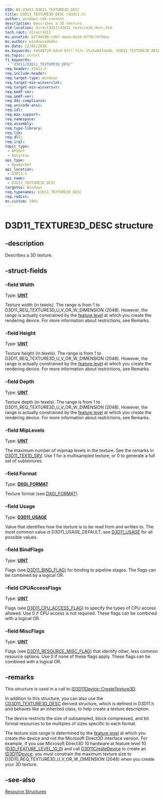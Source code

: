```yaml
---
UID: NS:d3d11.D3D11_TEXTURE3D_DESC
title: D3D11_TEXTURE3D_DESC (d3d11.h)
author: windows-sdk-content
description: Describes a 3D texture.
old-location: direct3d11\d3d11_texture3d_desc.htm
tech.root: direct3d11
ms.assetid: b3fd4280-c967-4eed-8a10-97f0c7ef56ac
ms.author: windowssdkdev
ms.date: 12/05/2018
ms.keywords: 64540f29-b4c0-93ff-f17c-15c6a0d7da4b, D3D11_TEXTURE3D_DESC, D3D11_TEXTURE3D_DESC structure [Direct3D 11], d3d11/D3D11_TEXTURE3D_DESC, direct3d11.d3d11_texture3d_desc
ms.topic: struct
f1_keywords: 
 - "d3d11/D3D11_TEXTURE3D_DESC"
req.header: d3d11.h
req.include-header: 
req.target-type: Windows
req.target-min-winverclnt: 
req.target-min-winversvr: 
req.kmdf-ver: 
req.umdf-ver: 
req.ddi-compliance: 
req.unicode-ansi: 
req.idl: 
req.max-support: 
req.namespace: 
req.assembly: 
req.type-library: 
req.lib: 
req.dll: 
req.irql: 
topic_type:
 - APIRef
 - kbSyntax
api_type:
 - HeaderDef
api_location:
 - D3D11.h
api_name:
 - D3D11_TEXTURE3D_DESC
targetos: Windows
req.typenames: D3D11_TEXTURE3D_DESC
req.redist: 
ms.custom: 19H1
---
```


# D3D11_TEXTURE3D_DESC structure


## -description


Describes a 3D texture.


## -struct-fields




### -field Width

Type: <b><a href="https://docs.microsoft.com/windows/desktop/WinProg/windows-data-types">UINT</a></b>

Texture width (in texels). The  range is from 1 to D3D11_REQ_TEXTURE3D_U_V_OR_W_DIMENSION (2048). However, the range is actually constrained by the <a href="https://docs.microsoft.com/windows/desktop/direct3d11/overviews-direct3d-11-devices-downlevel-intro">feature level</a> at which you create the rendering device. For more information about restrictions, see Remarks.


### -field Height

Type: <b><a href="https://docs.microsoft.com/windows/desktop/WinProg/windows-data-types">UINT</a></b>

Texture height (in texels). The  range is from 1 to D3D11_REQ_TEXTURE3D_U_V_OR_W_DIMENSION (2048). However, the range is actually constrained by the <a href="https://docs.microsoft.com/windows/desktop/direct3d11/overviews-direct3d-11-devices-downlevel-intro">feature level</a> at which you create the rendering device. For more information about restrictions, see Remarks.


### -field Depth

Type: <b><a href="https://docs.microsoft.com/windows/desktop/WinProg/windows-data-types">UINT</a></b>

Texture depth (in texels). The  range is from 1 to D3D11_REQ_TEXTURE3D_U_V_OR_W_DIMENSION (2048). However, the range is actually constrained by the <a href="https://docs.microsoft.com/windows/desktop/direct3d11/overviews-direct3d-11-devices-downlevel-intro">feature level</a> at which you create the rendering device. For more information about restrictions, see Remarks.


### -field MipLevels

Type: <b><a href="https://docs.microsoft.com/windows/desktop/WinProg/windows-data-types">UINT</a></b>

The maximum number of mipmap levels in the texture. See the remarks in <a href="https://docs.microsoft.com/windows/desktop/api/d3d11/ns-d3d11-d3d11_tex1d_srv">D3D11_TEX1D_SRV</a>. Use 1 for a multisampled texture; or 0 to generate a full set of subtextures.


### -field Format

Type: <b><a href="https://docs.microsoft.com/windows/desktop/api/dxgiformat/ne-dxgiformat-dxgi_format">DXGI_FORMAT</a></b>

Texture format (see <a href="https://docs.microsoft.com/windows/desktop/api/dxgiformat/ne-dxgiformat-dxgi_format">DXGI_FORMAT</a>).


### -field Usage

Type: <b><a href="https://docs.microsoft.com/windows/desktop/api/d3d11/ne-d3d11-d3d11_usage">D3D11_USAGE</a></b>

Value that identifies how the texture is to be read from and written to. The most common value is D3D11_USAGE_DEFAULT; see <a href="https://docs.microsoft.com/windows/desktop/api/d3d11/ne-d3d11-d3d11_usage">D3D11_USAGE</a> for all possible values.


### -field BindFlags

Type: <b><a href="https://docs.microsoft.com/windows/desktop/WinProg/windows-data-types">UINT</a></b>

Flags (see <a href="https://docs.microsoft.com/windows/desktop/api/d3d11/ne-d3d11-d3d11_bind_flag">D3D11_BIND_FLAG</a>) for binding to pipeline stages. The flags can be combined by a logical OR.


### -field CPUAccessFlags

Type: <b><a href="https://docs.microsoft.com/windows/desktop/WinProg/windows-data-types">UINT</a></b>

Flags (see <a href="https://docs.microsoft.com/windows/desktop/api/d3d11/ne-d3d11-d3d11_cpu_access_flag">D3D11_CPU_ACCESS_FLAG</a>) to specify the types of CPU access allowed. Use 0 if CPU access is not required. These flags can be combined with a logical OR.


### -field MiscFlags

Type: <b><a href="https://docs.microsoft.com/windows/desktop/WinProg/windows-data-types">UINT</a></b>

Flags (see <a href="https://docs.microsoft.com/windows/desktop/api/d3d11/ne-d3d11-d3d11_resource_misc_flag">D3D11_RESOURCE_MISC_FLAG</a>) that identify other, less common resource options. Use 0 if none of these flags apply. These flags can be combined with a logical OR.


## -remarks



This structure is used in a call to <a href="https://docs.microsoft.com/windows/desktop/api/d3d11/nf-d3d11-id3d11device-createtexture3d">ID3D11Device::CreateTexture3D</a>.

In addition to this structure, you can also use the <a href="https://docs.microsoft.com/previous-versions/windows/desktop/legacy/jj151706(v=vs.85)">CD3D11_TEXTURE3D_DESC</a> derived structure, which is defined  in D3D11.h and behaves like an inherited class, to help create a texture description.

The device restricts the size of subsampled, block compressed, and bit format resources to be multiples of sizes specific to each format.

The texture size range is determined by the <a href="https://docs.microsoft.com/windows/desktop/direct3d11/overviews-direct3d-11-devices-downlevel-intro">feature level</a> at which you create the device and not the Microsoft Direct3D interface version. For example, if you use Microsoft Direct3D 10 hardware at feature level 10 (<a href="https://docs.microsoft.com/windows/desktop/api/d3dcommon/ne-d3dcommon-d3d_feature_level">D3D_FEATURE_LEVEL_10_0</a>) and call <a href="https://docs.microsoft.com/windows/desktop/api/d3d11/nf-d3d11-d3d11createdevice">D3D11CreateDevice</a> to create an <a href="https://docs.microsoft.com/windows/desktop/api/d3d11/nn-d3d11-id3d11device">ID3D11Device</a>, you must constrain the maximum texture size to D3D10_REQ_TEXTURE3D_U_V_OR_W_DIMENSION (2048) when you create your 3D texture.




## -see-also




<a href="https://docs.microsoft.com/windows/desktop/direct3d11/d3d11-graphics-reference-resource-structures">Resource Structures</a>
 

 

